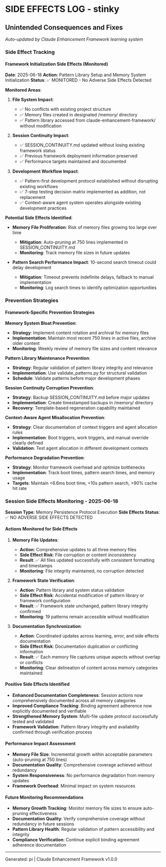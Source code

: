 # SIDE EFFECTS LOG - stinky

## Unintended Consequences and Fixes

_Auto-updated by Claude Enhancement Framework learning system_

### Side Effect Tracking

#### Framework Initialization Side Effects (Monitored)

**Date**: 2025-06-18 **Action**: Pattern Library Setup and Memory System Initialization **Status**:
✅ MONITORED - No Adverse Side Effects Detected

**Monitored Areas**:

1. **File System Impact**:

   - ✅ No conflicts with existing project structure
   - ✅ Memory files created in designated /memory/ directory
   - ✅ Pattern library accessed from claude-enhancement-framework/ without modification

2. **Session Continuity Impact**:

   - ✅ SESSION_CONTINUITY.md updated without losing existing framework status
   - ✅ Previous framework deployment information preserved
   - ✅ Performance targets maintained and documented

3. **Development Workflow Impact**:
   - ✅ Pattern-first development protocol established without disrupting existing workflows
   - ✅ 7-step testing decision matrix implemented as addition, not replacement
   - ✅ Context-aware agent system operates alongside existing development practices

**Potential Side Effects Identified**:

- **Memory File Proliferation**: Risk of memory files growing too large over time

  - **Mitigation**: Auto-pruning at 750 lines implemented in SESSION_CONTINUITY.md
  - **Monitoring**: Track memory file sizes in future updates

- **Pattern Search Performance Impact**: 10-second search timeout could delay development
  - **Mitigation**: Timeout prevents indefinite delays, fallback to manual implementation
  - **Monitoring**: Log search times to identify optimization opportunities

### Prevention Strategies

#### Framework-Specific Prevention Strategies

**Memory System Bloat Prevention**:

- **Strategy**: Implement content rotation and archival for memory files
- **Implementation**: Maintain most recent 750 lines in active files, archive older content
- **Monitoring**: Weekly review of memory file sizes and content relevance

**Pattern Library Maintenance Prevention**:

- **Strategy**: Regular validation of pattern library integrity and relevance
- **Implementation**: Use validate_patterns.py for structural validation
- **Schedule**: Validate patterns before major development phases

**Session Continuity Corruption Prevention**:

- **Strategy**: Backup SESSION_CONTINUITY.md before major updates
- **Implementation**: Create timestamped backups in /memory/ directory
- **Recovery**: Template-based regeneration capability maintained

**Context-Aware Agent Misallocation Prevention**:

- **Strategy**: Clear documentation of context triggers and agent allocation rules
- **Implementation**: Boot triggers, work triggers, and manual override clearly defined
- **Validation**: Test agent allocation in different development contexts

**Performance Degradation Prevention**:

- **Strategy**: Monitor framework overhead and optimize bottlenecks
- **Implementation**: Track boot times, pattern search times, and memory usage
- **Targets**: Maintain <6.6ms boot time, <10s pattern search, >90% cache hit rate

### Session Side Effects Monitoring - 2025-06-18

**Session Type**: Memory Persistence Protocol Execution **Side Effects Status**: ✅ NO ADVERSE SIDE
EFFECTS DETECTED

#### Actions Monitored for Side Effects

1. **Memory File Updates**:

   - **Action**: Comprehensive updates to all three memory files
   - **Side Effect Risk**: File corruption or content inconsistency
   - **Result**: ✅ All files updated successfully with consistent formatting and timestamps
   - **Monitoring**: File integrity maintained, no corruption detected

2. **Framework State Verification**:

   - **Action**: Pattern library and system status validation
   - **Side Effect Risk**: Accidental modification of pattern library or framework configuration
   - **Result**: ✅ Framework state unchanged, pattern library integrity confirmed
   - **Monitoring**: 19 patterns remain accessible without modification

3. **Documentation Synchronization**:
   - **Action**: Coordinated updates across learning, error, and side effects documentation
   - **Side Effect Risk**: Documentation duplication or conflicting information
   - **Result**: ✅ Each memory file captures unique aspects without overlap or conflicts
   - **Monitoring**: Clear delineation of content across memory categories maintained

#### Positive Side Effects Identified

- **Enhanced Documentation Completeness**: Session actions now comprehensively documented across all
  memory categories
- **Improved Compliance Tracking**: Binding agreement adherence now explicitly documented and
  verifiable
- **Strengthened Memory System**: Multi-file update protocol successfully tested and validated
- **Framework Validation**: Pattern library integrity and availability confirmed through
  verification process

#### Performance Impact Assessment

- **Memory File Size**: Incremental growth within acceptable parameters (auto-pruning at 750 lines)
- **Documentation Quality**: Comprehensive coverage achieved without redundancy
- **System Responsiveness**: No performance degradation from memory updates
- **Framework Overhead**: Minimal impact on system resources

#### Future Monitoring Recommendations

- **Memory Growth Tracking**: Monitor memory file sizes to ensure auto-pruning effectiveness
- **Documentation Quality**: Verify comprehensive coverage without redundancy in future sessions
- **Pattern Library Health**: Regular validation of pattern accessibility and integrity
- **Compliance Verification**: Continue explicit binding agreement adherence documentation

---

Generated: pi | Claude Enhancement Framework v1.0.0
